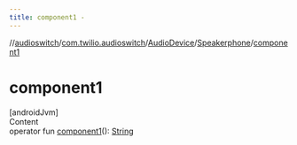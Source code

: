 ```yaml
---
title: component1 -
---
```

//[audioswitch](../../../index.md)/[com.twilio.audioswitch](../../index.md)/[AudioDevice](../index.md)/[Speakerphone](index.md)/[component1](component1.md)



# component1  
[androidJvm]  
Content  
operator fun [component1](component1.md)(): [String](https://kotlinlang.org/api/latest/jvm/stdlib/kotlin/-string/index.html)  



